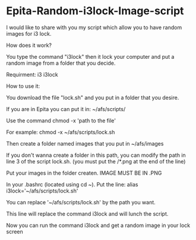 # Epita-Random-i3lock-Image-script

I would like to share with you my script which allow you to have random images for i3 lock. 

How does it work?

You type the command "i3lock" then it lock your computer and put a random image from a folder that you decide.

Requirment:
i3
i3lock

How to use it:

You download the file "lock.sh" and you put in a folder that you desire.

If you are in Epita you can put it in: ~/afs/scripts/

Use the command chmod -x 'path to the file'

For example: chmod -x ~/afs/scripts/lock.sh

Then create a folder named images that you put in ~/afs/images

If you don't wanna create a folder in this path, you can modify the path in line 3 of the script lock.sh. (you must put the /*.png at the end of the line)

Put your images in the folder createn. IMAGE MUST BE IN .PNG

In your .bashrc (located using cd ~). Put the line: alias i3lock='~/afs/scripts/lock.sh'

You can replace '~/afs/scripts/lock.sh' by the path you want.

This line will replace the command i3lock and will lunch the script.

Now you can run the command i3lock and get a random image in your lock screen
